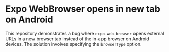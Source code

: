 # Expo WebBrowser opens in new tab on Android

This repository demonstrates a bug where `expo-web-browser` opens external URLs in a new browser tab instead of the in-app browser on Android devices.  The solution involves specifying the `browserType` option.